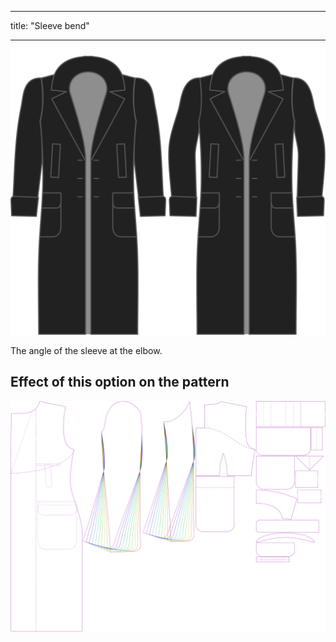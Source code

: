 - - -
title: "Sleeve bend"
- - -

![Sleeve bend](./sleevebend.svg)

The angle of the sleeve at the elbow.

## Effect of this option on the pattern

![This image shows the effect of this option by superimposing several variants that have a different value for this option](carlton_sleevebend_sample.svg "Effect of this option on the pattern")
